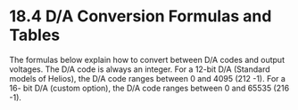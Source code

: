 # 18.4 D/A Conversion Formulas and Tables

The formulas below explain how to convert between D/A codes and output voltages. The D/A code is always an integer. For a 12-bit D/A \(Standard models of Helios\), the D/A code ranges between 0 and 4095 \(212 -1\). For a 16- bit D/A \(custom option\), the D/A code ranges between 0 and 65535 \(216 -1\).

